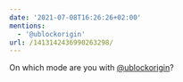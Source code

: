 ```yaml
---
date: '2021-07-08T16:26:26+02:00'
mentions:
  - '@ublockorigin'
url: /1413142436990263298/
---
```

On which mode are you with [@ublockorigin](https://twitter.com/@ublockorigin)?
